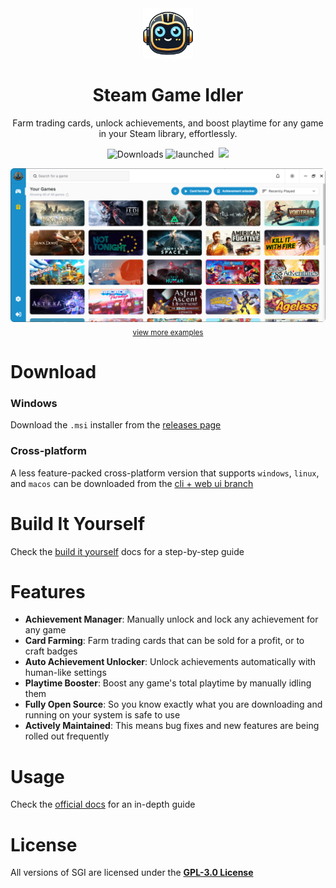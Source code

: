 <div align="center">
  <img src="./public/logo.png" width='80' alt='Click for larger image' />
  <h1>Steam Game Idler</h1>
  <p>Farm trading cards, unlock achievements, and boost playtime for any game in your Steam library, effortlessly.</p>
<p>
  <img src="https://img.shields.io/github/downloads/zevnda/steam-game-idler/total?style=for-the-badge&color=137eb5" alt="Downloads" />
  <img src="https://img.shields.io/badge/dynamic/json?url=https%3A%2F%2Fapibase.vercel.app%2Fapi%2FgetStatistics&query=%24.launched&style=for-the-badge&label=app launches&color=137eb5" alt="launched" />
  <img src="https://img.shields.io/badge/dynamic/json?url=https%3A%2F%2Fapibase.vercel.app%2Fapi%2FgetStatistics&query=%24.idle&style=for-the-badge&label=games idled&color=137eb5" alt="" />
  <img src="https://img.shields.io/badge/dynamic/json?url=https%3A%2F%2Fapibase.vercel.app%2Fapi%2FgetStatistics&query=%24.achievement&style=for-the-badge&label=achievements unlocked&color=137eb5" 
</p>
</div>
<div align="center" style="margin-top: 10px;">
  <img src="./public/example_one.png" width='700' alt='Click for larger image' />
  <br>
  <sub><a href="https://github.com/zevnda/steam-game-idler/tree/main/public">view more examples</a></sub>
</div>

# Download
### Windows
Download the `.msi` installer from the [releases page](https://github.com/zevnda/steam-game-idler/releases)<br/>

### Cross-platform
A less feature-packed cross-platform version that supports `windows`, `linux`, and `macos` can be downloaded from the [cli + web ui branch](https://github.com/zevnda/steam-game-idler/tree/cli-webui)

# Build It Yourself
Check the [build it yourself](https://steamgameidler.vercel.app/build-it-yourself) docs for a step-by-step guide

# Features
- **Achievement Manager**: Manually unlock and lock any achievement for any game
- **Card Farming**: Farm trading cards that can be sold for a profit, or to craft badges
- **Auto Achievement Unlocker**: Unlock achievements automatically with human-like settings
- **Playtime Booster**: Boost any game's total playtime by manually idling them
- **Fully Open Source**: So you know exactly what you are downloading and running on your system is safe to use
- **Actively Maintained**: This means bug fixes and new features are being rolled out frequently

# Usage
Check the [official docs](https://steamgameidler.vercel.app/) for an in-depth guide

# License
All versions of SGI are licensed under the **[GPL-3.0 License](./LICENSE)**
